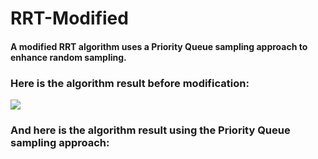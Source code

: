 # RRT-Modified
#### A modified RRT algorithm uses a Priority Queue sampling approach to enhance random sampling.


### Here is the algorithm result before modification:
![](https://github.com/alizayan684/RRT-Modified/blob/main/Screenshot%202023-09-13%20010233.png)

### And here is the algorithm result using the Priority Queue sampling approach:

